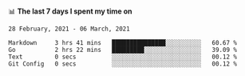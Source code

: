 <!--
### Hi there 👋

- 🤔 I was learning formal verification with Coq formally, but want to **build things** now.
- 😬 I am broadly interested in **computer systems** and **programming languages** (just a beginner 🥺).
- 🤩 (I hope I can) code for fun!

<img src="https://github-readme-stats.vercel.app/api?username=xxchan&show_icons=true&icon_color=0366d6&text_color=24292e&bg_color=ffffff&hide_title=true" />

---
-->


📊 **The last 7 days I spent my time on** 

<!--START_SECTION:waka-->
```text
28 February, 2021 - 06 March, 2021

Markdown     3 hrs 41 mins   ███████████████░░░░░░░░░░   60.67 % 
Go           2 hrs 22 mins   █████████░░░░░░░░░░░░░░░░   39.09 % 
Text         0 secs          ░░░░░░░░░░░░░░░░░░░░░░░░░   00.12 % 
Git Config   0 secs          ░░░░░░░░░░░░░░░░░░░░░░░░░   00.12 %
```
<!--END_SECTION:waka-->

<!--
**xxchan/xxchan** is a ✨ _special_ ✨ repository because its `README.md` (this file) appears on your GitHub profile.

Here are some ideas to get you started:

- 🔭 I’m currently working on ...
- 🌱 I’m currently learning ...
- 👯 I’m looking to collaborate on ...
- 🤔 I’m looking for help with ...
- 💬 Ask me about ...
- 📫 How to reach me: ...
- 😄 Pronouns: ...
- ⚡ Fun fact: ...
-->
